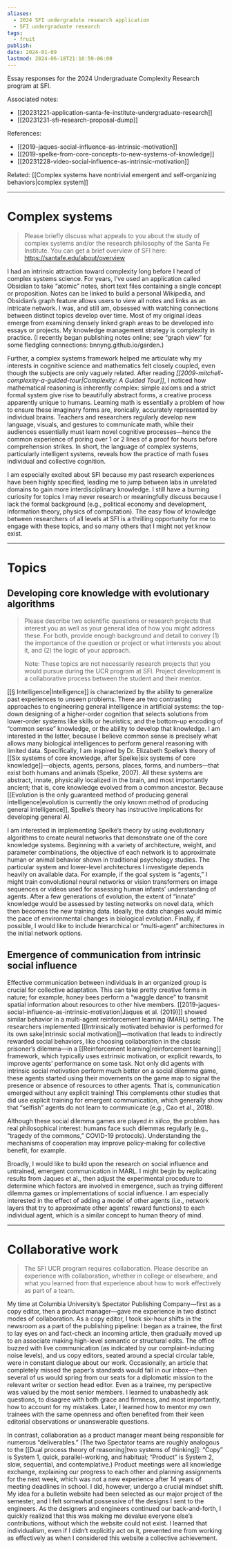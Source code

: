 ```yaml
---
aliases:
  - 2024 SFI undergradute research application
  - SFI undergraduate research
tags:
  - fruit
publish: 
date: 2024-01-09
lastmod: 2024-06-18T21:16:59-06:00
---
```

Essay responses for the 2024 Undergraduate Complexity Research program at SFI.

Associated notes:
- [[20231221-application-santa-fe-institute-undergraduate-research]]
- [[20231231-sfi-research-proposal-dump]]

References:
- [[2019-jaques-social-influence-as-intrinsic-motivation]]
- [[2019-spelke-from-core-concepts-to-new-systems-of-knowledge]]
- [[20231228-video-social-influence-as-intrinsic-motivation]]

Related: [[Complex systems have nontrivial emergent and self-organizing behaviors|complex system]]

---
# Complex systems

>Please briefly discuss what appeals to you about the study of complex systems and/or the research philosophy of the Santa Fe Institute. You can get a brief overview of SFI here: https://santafe.edu/about/overview

I had an intrinsic attraction toward complexity long before I heard of complex systems science. For years, I’ve used an application called Obsidian to take “atomic” notes, short text files containing a single concept or proposition. Notes can be linked to build a personal Wikipedia, and Obsidian’s graph feature allows users to view all notes and links as an intricate network. I was, and still am, obsessed with watching connections between distinct topics develop over time. Most of my original ideas emerge from examining densely linked graph areas to be developed into essays or projects. My knowledge management strategy is complexity in practice. (I recently began publishing notes online; see “graph view” for some fledgling connections: bnnyng.github.io/garden.)

Further, a complex systems framework helped me articulate why my interests in cognitive science and mathematics felt closely coupled, even though the subjects are only vaguely related. After reading *[[2009-mitchell-complexity-a-guided-tour|Complexity: A Guided Tour]]*, I noticed how mathematical reasoning is inherently complex: simple axioms and a strict formal system give rise to beautifully abstract forms, a creative process apparently unique to humans. Learning math is essentially a problem of how to ensure these imaginary forms are, ironically, accurately represented by individual brains. Teachers and researchers regularly develop new language, visuals, and gestures to communicate math, while their audiences essentially must learn novel cognitive processes—hence the common experience of poring over 1 or 2 lines of a proof for hours before comprehension strikes. In short, the language of complex systems, particularly intelligent systems, reveals how the practice of math fuses individual and collective cognition.

I am especially excited about SFI because my past research experiences have been highly specified, leading me to jump between labs in unrelated domains to gain more interdisciplinary knowledge. I still have a burning curiosity for topics I may never research or meaningfully discuss because I lack the formal background (e.g., political economy and development, information theory, physics of computation). The easy flow of knowledge between researchers of all levels at SFI is a thrilling opportunity for me to engage with these topics, and so many others that I might not yet know exist.

----
# Topics

## Developing core knowledge with evolutionary algorithms

>Please describe two scientific questions or research projects that interest you as well as your general idea of how you might address these. For both, provide enough background and detail to convey (1) the importance of the question or project or what interests you about it, and (2) the logic of your approach. 
>
>Note: These topics are not necessarily research projects that you would pursue during the UCR program at SFI. Project development is a collaborative process between the student and their mentor.

[[§ Intelligence|Intelligence]] is characterized by the ability to generalize past experiences to unseen problems. There are two contrasting approaches to engineering general intelligence in artificial systems: the top-down designing of a higher-order cognition that selects solutions from lower-order systems like skills or heuristics; and the bottom-up encoding of “common sense” knowledge, or the ability to develop that knowledge. I am interested in the latter, because I believe common sense is precisely what allows many biological intelligences to perform general reasoning with limited data. Specifically, I am inspired by Dr. Elizabeth Spelke’s theory of [[Six systems of core knowledge, after Spelke|six systems of core knowledge]]—objects, agents, persons, places, forms, and numbers—that exist both humans and animals (Spelke, 2007). All these systems are abstract, innate, physically localized in the brain, and most importantly ancient; that is, core knowledge evolved from a common ancestor. Because [[Evolution is the only guaranteed method of producing general intelligence|evolution is currently the only known method of producing general intelligence]], Spelke’s theory has instructive implications for developing general AI.

I am interested in implementing Spelke’s theory by using evolutionary algorithms to create neural networks that demonstrate one of the core knowledge systems. Beginning with a variety of architecture, weight, and parameter combinations, the objective of each network is to approximate human or animal behavior shown in traditional psychology studies. The particular system and lower-level architectures I investigate depends heavily on available data. For example, if the goal system is “agents,” I might train convolutional neural networks or vision transformers on image sequences or videos used for assessing human infants’ understanding of agents. After a few generations of evolution, the extent of “innate” knowledge would be assessed by testing networks on novel data, which then becomes the new training data. Ideally, the data changes would mimic the pace of environmental changes in biological evolution. Finally, if possible, I would like to include hierarchical or “multi-agent” architectures in the initial network options. 

## Emergence of communication from intrinsic social influence

Effective communication between individuals in an organized group is crucial for collective adaptation. This can take pretty creative forms in nature; for example, honey bees perform a “waggle dance” to transmit spatial information about resources to other hive members. [[2019-jaques-social-influence-as-intrinsic-motivation|Jaques et al. (2019)]] showed similar behavior in a multi-agent reinforcement learning (MARL) setting. The researchers implemented [[Intrinsically motivated behavior is performed for its own sake|intrinsic social motivation]]—motivation that leads to indirectly rewarded social behaviors, like choosing collaboration in the classic prisoner’s dilemma—in a [[Reinforcement learning|reinforcement learning]] framework, which typically uses extrinsic motivation, or explicit rewards, to improve agents’ performance on some task. Not only did agents with intrinsic social motivation perform much better on a social dilemma game, these agents started using their movements on the game map to signal the presence or absence of resources to other agents. That is, communication emerged without any explicit training! This complements other studies that did use explicit training for emergent communication, which generally show that “selfish” agents do not learn to communicate (e.g., Cao et al., 2018). 

Although these social dilemma games are played *in silico*, the problem has real philosophical interest: humans face such dilemmas regularly (e.g., “tragedy of the commons,” COVID-19 protocols). Understanding the mechanisms of cooperation may improve policy-making for collective benefit, for example.

Broadly, I would like to build upon the research on social influence and untrained, emergent communication in MARL. I might begin by replicating results from Jaques et al., then adjust the experimental procedure to determine which factors are involved in emergence, such as trying different dilemma games or implementations of social influence. I am especially interested in the effect of adding a model of other agents (i.e., network layers that try to approximate other agents’ reward functions) to each individual agent, which is a similar concept to human theory of mind.

---

# Collaborative work

>The SFI UCR program requires collaboration. Please describe an experience with collaboration, whether in college or elsewhere, and what you learned from that experience about how to work effectively as part of a team.

My time at Columbia University’s Spectator Publishing Company—first as a copy editor, then a product manager—gave me experience in two distinct modes of collaboration. As a copy editor, I took six-hour shifts in the newsroom as a part of the publishing pipeline: I began as a trainee, the first to lay eyes on and fact-check an incoming article, then gradually moved up to an associate making high-level semantic or structural edits. The office buzzed with live communication (as indicated by our complaint-inducing noise levels), and us copy editors, seated around a special circular table, were in constant dialogue about our work. Occasionally, an article that completely missed the paper’s standards would fall in our inbox—then several of us would spring from our seats for a diplomatic mission to the relevant writer or section head editor. Even as a trainee, my perspective was valued by the most senior members. I learned to unabashedly ask questions, to disagree with both grace and firmness, and most importantly, how to account for my mistakes. Later, I learned how to mentor my own trainees with the same openness and often benefited from their keen editorial observations or unanswerable questions.

In contrast, collaboration as a product manager meant being responsible for numerous “deliverables.” (The two Spectator teams are roughly analogous to the [[Dual process theory of reasoning|two systems of thinking]]: “Copy” is System 1, quick, parallel-working, and habitual; “Product” is System 2, slow, sequential, and contemplative.) Product meetings were all knowledge exchange, explaining our progress to each other and planning assignments for the next week, which was not a new experience after 14 years of meeting deadlines in school. I did, however, undergo a crucial mindset shift. My idea for a bulletin website had been selected as our major project of the semester, and I felt somewhat possessive of the designs I sent to the engineers. As the designers and engineers continued our back-and-forth, I quickly realized that this was making me devalue everyone else’s contributions, without which the website could not exist. I learned that individualism, even if I didn’t explicitly act on it, prevented me from working as effectively as when I considered this website a collective achievement.